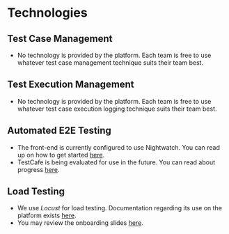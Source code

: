 # Technologies

## Test Case Management
- No technology is provided by the platform.  Each team is free to use whatever test case management technique suits their team best.
## Test Execution Management
- No technology is provided by the platform.  Each team is free to use whatever test case execution logging technique suits their team best.
## Automated E2E Testing
- The front-end is currently configured to use Nightwatch.  You can read up on how to get started [here](https://department-of-veterans-affairs.github.io/veteran-facing-services-tools/getting-started/common-tasks/new-end-to-end-test/).
- TestCafe is being evaluated for use in the future.  You can read about progress [here](https://github.com/department-of-veterans-affairs/vets-website/pull/10300).
## Load Testing
- We use *Locust* for load testing.  Documentation regarding its use on the platform exists [here](https://github.com/department-of-veterans-affairs/devops/tree/03f52112d1f92cf49f20c2d75c4bcba16180189a/loadtest).
- You may review the onboarding slides [here](https://docs.google.com/presentation/d/11GWnu5r2qg8P12uglVY6q3P5t3rzGWoC170n0irTNl0/edit?usp=sharing).
